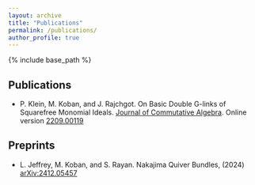 ```yaml
---
layout: archive
title: "Publications"
permalink: /publications/
author_profile: true
---
```


{% include base_path %}

  ## Publications
  
  * P. Klein, M. Koban, and J. Rajchgot. On Basic Double G-links of Squarefree Monomial Ideals. [Journal of Commutative Algebra](https://projecteuclid.org/journals/journal-of-commutative-algebra/volume-16/issue-2/ON-BASIC-DOUBLE-G-LINKS-OF-SQUAREFREE-MONOMIAL-IDEALS/10.1216/jca.2024.16.213.short). Online version [2209.00119](https://arxiv.org/abs/2209.00119)

  ## Preprints
  
  * L. Jeffrey, M. Koban, and S. Rayan. Nakajima Quiver Bundles, (2024) [arXiv:2412.05457](https://arxiv.org/abs/2412.05457)
